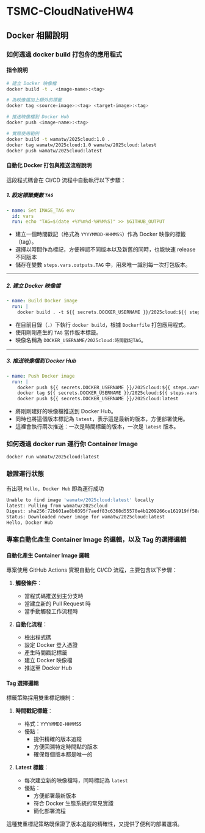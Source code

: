 # TSMC-CloudNativeHW4

## Docker 相關說明

### 如何透過 docker build 打包你的應用程式

#### 指令說明

```bash
# 建立 Docker 映像檔
docker build -t . <image-name>:<tag>

# 為映像檔加上額外的標籤
docker tag <source-image>:<tag> <target-image>:<tag>

# 推送映像檔到 Docker Hub
docker push <image-name>:<tag>

# 實際使用範例
docker build -t wamatw/2025cloud:1.0 .
docker tag wamatw/2025cloud:1.0 wamatw/2025cloud:latest
docker push wamatw/2025cloud:latest
```

#### 自動化 Docker 打包與推送流程說明

這段程式碼會在 CI/CD 流程中自動執行以下步驟：

##### 1. 設定標籤變數 `TAG`

```yaml
- name: Set IMAGE_TAG env
  id: vars
  run: echo "TAG=$(date +%Y%m%d-%H%M%S)" >> $GITHUB_OUTPUT
```

* 建立一個時間戳記（格式為 `YYYYMMDD-HHMMSS`）作為 Docker 映像的標籤（tag）。
* 選擇以時間作為標記，方便辨認不同版本以及新舊的同時，也能快速 release 不同版本
* 儲存在變數 `steps.vars.outputs.TAG` 中，用來唯一識別每一次打包版本。

---

##### 2. 建立 Docker 映像檔

```yaml
- name: Build Docker image
  run: |
    docker build . -t ${{ secrets.DOCKER_USERNAME }}/2025cloud:${{ steps.vars.outputs.TAG }}
```

* 在目前目錄（`.）`下執行 `docker build`，根據 `Dockerfile` 打包應用程式。
* 使用剛剛產生的 `TAG` 當作版本標籤。
* 映像名稱為 `DOCKER_USERNAME/2025cloud:時間戳記TAG`。

---

##### 3. 推送映像檔到 Docker Hub

```yaml
- name: Push Docker image
  run: |
    docker push ${{ secrets.DOCKER_USERNAME }}/2025cloud:${{ steps.vars.outputs.TAG }}
    docker tag ${{ secrets.DOCKER_USERNAME }}/2025cloud:${{ steps.vars.outputs.TAG }} ${{ secrets.DOCKER_USERNAME }}/2025cloud:latest
    docker push ${{ secrets.DOCKER_USERNAME }}/2025cloud:latest
```

* 將剛剛建好的映像檔推送到 Docker Hub。
* 同時也將這個版本標記為 `latest`，表示這是最新的版本，方便部署使用。
* 這裡會執行兩次推送：一次是時間標籤的版本，一次是 `latest` 版本。

### 如何透過 docker run 運行你 Container Image 

```bash
docker run wamatw/2025cloud:latest
```

### 驗證運行狀態
有出現 `Hello, Docker Hub` 即為運行成功
```bash
Unable to find image 'wamatw/2025cloud:latest' locally
latest: Pulling from wamatw/2025cloud
Digest: sha256:72b601ae8b0395f7aedf83c6368d55570e4b1209266ce161919ff58ae2aeb091
Status: Downloaded newer image for wamatw/2025cloud:latest
Hello, Docker Hub
```

### 專案自動化產生 Container Image 的邏輯，以及 Tag 的選擇邏輯

#### 自動化產生 Container Image 邏輯

專案使用 GitHub Actions 實現自動化 CI/CD 流程，主要包含以下步驟：

1. **觸發條件**：
   - 當程式碼推送到主分支時
   - 當建立新的 Pull Request 時
   - 當手動觸發工作流程時

2. **自動化流程**：
   - 檢出程式碼
   - 設定 Docker 登入憑證
   - 產生時間戳記標籤
   - 建立 Docker 映像檔
   - 推送至 Docker Hub

#### Tag 選擇邏輯

標籤策略採用雙重標記機制：

1. **時間戳記標籤**：
   - 格式：`YYYYMMDD-HHMMSS`
   - 優點：
     - 提供精確的版本追蹤
     - 方便回溯特定時間點的版本
     - 確保每個版本都是唯一的

2. **Latest 標籤**：
   - 每次建立新的映像檔時，同時標記為 `latest`
   - 優點：
     - 方便部署最新版本
     - 符合 Docker 生態系統的常見實踐
     - 簡化部署流程

這種雙重標記策略既保證了版本追蹤的精確性，又提供了便利的部署選項。